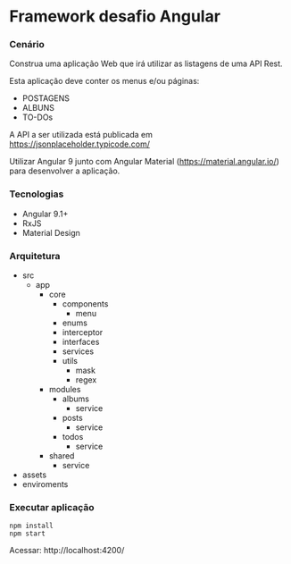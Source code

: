 # Framework desafio Angular

### Cenário
Construa uma aplicação Web que irá utilizar as listagens de uma API Rest.

Esta aplicação deve conter os menus e/ou páginas:
- POSTAGENS
- ALBUNS
- TO-DOs

A API a ser utilizada está publicada em https://jsonplaceholder.typicode.com/

Utilizar Angular 9 junto com Angular Material (https://material.angular.io/) para desenvolver a aplicação.

### Tecnologias 
- Angular 9.1+
- RxJS
- Material Design 


### Arquitetura
- src
    - app
        - core
            - components
                - menu
            - enums
            - interceptor
            - interfaces
            - services
            - utils
                - mask
                - regex
        - modules
            - albums
                - service
            - posts
                - service
            - todos
                - service
        - shared
            - service
- assets
- enviroments

### Executar aplicação

```
npm install
npm start
```
Acessar: http://localhost:4200/

